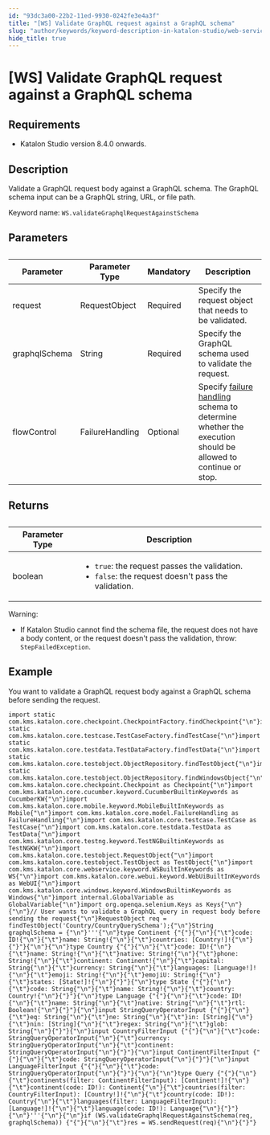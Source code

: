 ```yaml
---
id: "93dc3a00-22b2-11ed-9930-0242fe3e4a3f"
title: "[WS] Validate GraphQL request against a GraphQL schema"
slug: "author/keywords/keyword-description-in-katalon-studio/web-service-keywords/ws-validate-graphql-request-against-a-graphql-schema"
hide_title: true
---
```


# <a id="concept-3985" class="anchor_top_offset"/><a id="ariaid-title1" class="anchor_top_offset"/>[WS] Validate GraphQL request against a GraphQL schema


## Requirements

<ul xmlns="http://www.w3.org/1999/xhtml" className="ul"><li className="li"><p className="p">Katalon Studio version 8.4.0 onwards.</p></li></ul> 

## Description

<p xmlns="http://www.w3.org/1999/xhtml" className="p">Validate a GraphQL request body against a GraphQL schema. The GraphQL schema input can be a GraphQL string, URL, or file path.</p> 
<p xmlns="http://www.w3.org/1999/xhtml" className="p">Keyword name: <code className="ph codeph">WS.validateGraphqlRequestAgainstSchema</code></p> 

## Parameters

<table xmlns="http://www.w3.org/1999/xhtml" className="table"><caption /><colgroup><col /><col /><col /><col /></colgroup><thead className="thead"><tr className><th className="entry anchor_top_offset" id="concept-3985__entry__1">Parameter</th><th className="entry anchor_top_offset" id="concept-3985__entry__2">Parameter Type</th><th className="entry anchor_top_offset" id="concept-3985__entry__3">Mandatory</th><th className="entry anchor_top_offset" id="concept-3985__entry__4">Description</th></tr></thead><tbody className="tbody"><tr className><td className="entry" headers="concept-3985__entry__1 concept-3985__entry__2 concept-3985__entry__3 concept-3985__entry__4 ">request</td><td className="entry" headers="concept-3985__entry__1 concept-3985__entry__2 concept-3985__entry__3 concept-3985__entry__4 ">RequestObject</td><td className="entry" headers="concept-3985__entry__1 concept-3985__entry__2 concept-3985__entry__3 concept-3985__entry__4 ">Required</td><td className="entry" headers="concept-3985__entry__1 concept-3985__entry__2 concept-3985__entry__3 concept-3985__entry__4 ">Specify the request object that needs to be validated.</td></tr><tr className><td className="entry" headers="concept-3985__entry__1 concept-3985__entry__2 concept-3985__entry__3 concept-3985__entry__4 ">graphqlSchema</td><td className="entry" headers="concept-3985__entry__1 concept-3985__entry__2 concept-3985__entry__3 concept-3985__entry__4 ">String</td><td className="entry" headers="concept-3985__entry__1 concept-3985__entry__2 concept-3985__entry__3 concept-3985__entry__4 ">Required</td><td className="entry" headers="concept-3985__entry__1 concept-3985__entry__2 concept-3985__entry__3 concept-3985__entry__4 ">Specify the GraphQL schema used to validate the request.</td></tr><tr className><td className="entry" headers="concept-3985__entry__1 concept-3985__entry__2 concept-3985__entry__3 concept-3985__entry__4 ">flowControl</td><td className="entry" headers="concept-3985__entry__1 concept-3985__entry__2 concept-3985__entry__3 concept-3985__entry__4 ">FailureHandling</td><td className="entry" headers="concept-3985__entry__1 concept-3985__entry__2 concept-3985__entry__3 concept-3985__entry__4 ">Optional</td><td className="entry" headers="concept-3985__entry__1 concept-3985__entry__2 concept-3985__entry__3 concept-3985__entry__4 ">Specify <a className="xref" href="/maintain/configure-failure-handling-settings-in-katalon-studio">failure handling</a> schema to determine whether the execution should be allowed to continue or stop.</td></tr></tbody></table> 

## Returns

<table xmlns="http://www.w3.org/1999/xhtml" className="table"><caption /><colgroup><col /><col /></colgroup><thead className="thead"><tr className><th className="entry anchor_top_offset" id="concept-3985__entry__17">Parameter Type</th><th className="entry anchor_top_offset" id="concept-3985__entry__18">Description</th></tr></thead><tbody className="tbody"><tr className><td className="entry" headers="concept-3985__entry__17 concept-3985__entry__18 ">boolean</td><td className="entry" headers="concept-3985__entry__17 concept-3985__entry__18 "><ul className="ul"><li className="li"><code className="ph codeph">true</code>: the request passes the validation.</li><li className="li"><code className="ph codeph">false</code>: the request doesn't pass the validation.</li></ul></td></tr></tbody></table> 
<div xmlns="http://www.w3.org/1999/xhtml" className="p"><div className="note warning note_warning"><span className="note__title">Warning:</span> <ul className="ul"><li className="li"><p className="p">If Katalon Studio cannot find the schema file, the request does not have a body content, or the request doesn't pass the validation, throw: <code className="ph codeph">StepFailedException</code>.</p></li></ul></div></div>

## Example

<div xmlns="http://www.w3.org/1999/xhtml" className="p">You want to validate a GraphQL request body against a GraphQL schema before sending the request.<pre className="pre codeblock"><code>import static com.kms.katalon.core.checkpoint.CheckpointFactory.findCheckpoint{"\n"}import static com.kms.katalon.core.testcase.TestCaseFactory.findTestCase{"\n"}import static com.kms.katalon.core.testdata.TestDataFactory.findTestData{"\n"}import static com.kms.katalon.core.testobject.ObjectRepository.findTestObject{"\n"}import static com.kms.katalon.core.testobject.ObjectRepository.findWindowsObject{"\n"}import com.kms.katalon.core.checkpoint.Checkpoint as Checkpoint{"\n"}import com.kms.katalon.core.cucumber.keyword.CucumberBuiltinKeywords as CucumberKW{"\n"}import com.kms.katalon.core.mobile.keyword.MobileBuiltInKeywords as Mobile{"\n"}import com.kms.katalon.core.model.FailureHandling as FailureHandling{"\n"}import com.kms.katalon.core.testcase.TestCase as TestCase{"\n"}import com.kms.katalon.core.testdata.TestData as TestData{"\n"}import com.kms.katalon.core.testng.keyword.TestNGBuiltinKeywords as TestNGKW{"\n"}import com.kms.katalon.core.testobject.RequestObject{"\n"}import com.kms.katalon.core.testobject.TestObject as TestObject{"\n"}import com.kms.katalon.core.webservice.keyword.WSBuiltInKeywords as WS{"\n"}import com.kms.katalon.core.webui.keyword.WebUiBuiltInKeywords as WebUI{"\n"}import com.kms.katalon.core.windows.keyword.WindowsBuiltinKeywords as Windows{"\n"}import internal.GlobalVariable as GlobalVariable{"\n"}import org.openqa.selenium.Keys as Keys{"\n"}​{"\n"}// User wants to validate a GraphQL query in request body before sending the request{"\n"}RequestObject req = findTestObject('Country/CountryQuerySchema');{"\n"}String graphqlSchema = {"\n"}'''{"\n"}type Continent {"{"}{"\n"}{"\t"}code: ID!{"\n"}{"\t"}name: String!{"\n"}{"\t"}countries: [Country!]!{"\n"}{"}"}{"\n"}​{"\n"}type Country {"{"}{"\n"}{"\t"}code: ID!{"\n"}{"\t"}name: String!{"\n"}{"\t"}native: String!{"\n"}{"\t"}phone: String!{"\n"}{"\t"}continent: Continent!{"\n"}{"\t"}capital: String{"\n"}{"\t"}currency: String{"\n"}{"\t"}languages: [Language!]!{"\n"}{"\t"}emoji: String!{"\n"}{"\t"}emojiU: String!{"\n"}{"\t"}states: [State!]!{"\n"}{"}"}{"\n"}type State {"{"}{"\n"}{"\t"}code: String{"\n"}{"\t"}name: String!{"\n"}{"\t"}country: Country!{"\n"}{"}"}{"\n"}type Language {"{"}{"\n"}{"\t"}code: ID!{"\n"}{"\t"}name: String{"\n"}{"\t"}native: String{"\n"}{"\t"}rtl: Boolean!{"\n"}{"}"}{"\n"}input StringQueryOperatorInput {"{"}{"\n"}{"\t"}eq: String{"\n"}{"\t"}ne: String{"\n"}{"\t"}in: [String]{"\n"}{"\t"}nin: [String]{"\n"}{"\t"}regex: String{"\n"}{"\t"}glob: String{"\n"}{"}"}{"\n"}input CountryFilterInput {"{"}{"\n"}{"\t"}code: StringQueryOperatorInput{"\n"}{"\t"}currency: StringQueryOperatorInput{"\n"}{"\t"}continent: StringQueryOperatorInput{"\n"}{"}"}{"\n"}input ContinentFilterInput {"{"}{"\n"}{"\t"}code: StringQueryOperatorInput{"\n"}{"}"}{"\n"}input LanguageFilterInput {"{"}{"\n"}{"\t"}code: StringQueryOperatorInput{"\n"}{"}"}{"\n"}​{"\n"}type Query {"{"}{"\n"}{"\t"}continents(filter: ContinentFilterInput): [Continent!]!{"\n"}{"\t"}continent(code: ID!): Continent{"\n"}{"\t"}countries(filter: CountryFilterInput): [Country!]!{"\n"}{"\t"}country(code: ID!): Country{"\n"}{"\t"}languages(filter: LanguageFilterInput): [Language!]!{"\n"}{"\t"}language(code: ID!): Language{"\n"}{"}"}{"\n"}'''{"\n"}​{"\n"}if (WS.validateGraphqlRequestAgainstSchema(req, graphqlSchema)) {"{"}{"\n"}{"\t"}res = WS.sendRequest(req){"\n"}{"}"}</code></pre></div>
